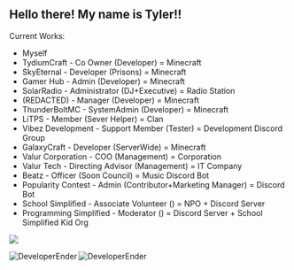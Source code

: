 ## Hello there! My name is Tyler!!

Current Works:
- Myself
- TydiumCraft - Co Owner (Developer) = Minecraft
- SkyEternal - Developer (Prisons) = Minecraft
- Gamer Hub - Admin (Developer) = Minecraft
- SolarRadio - Administrator (DJ+Executive) = Radio Station
- (REDACTED) - Manager (Developer) = Minecraft
- ThunderBoltMC - SystemAdmin (Developer) = Minecraft
- LiTPS - Member (Sever Helper) = Clan
- Vibez Development - Support Member (Tester) = Development Discord Group
- GalaxyCraft - Developer (ServerWide) = Minecraft
- Valur Corporation - COO (Management) = Corporation
- Valur Tech - Directing Advisor (Management) = IT Company
- Beatz - Officer (Soon Council) = Music Discord Bot
- Popularity Contest - Admin (Contributor+Marketing Manager) = Discord Bot
- School Simplified - Associate Volunteer () = NPO + Discord Server
- Programming Simplified - Moderator () = Discord Server + School Simplified Kid Org

![](https://komarev.com/ghpvc/?username=DeveloperEnder)

<p align="left"><img align="left" src="https://github-readme-stats.vercel.app/api?username=DeveloperEnder&show_icons=true&locale=en&layout=compact&theme=radical&count_private=true" alt="DeveloperEnder" /></p>

 <p><img align="left" src="https://github-readme-streak-stats.herokuapp.com/?user=DeveloperEnder&theme=radical" alt="DeveloperEnder" /></p>
